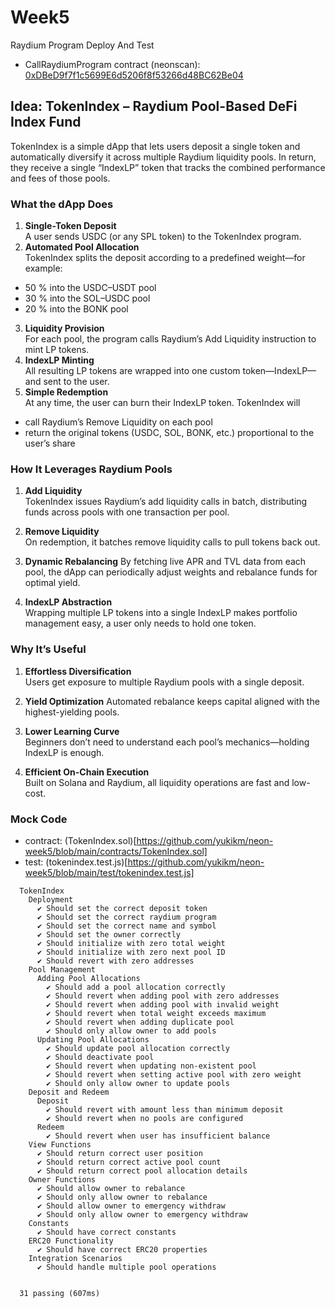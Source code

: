 # Week5
Raydium Program Deploy And Test
- CallRaydiumProgram contract (neonscan): [0xDBeD9f7f1c5699E6d5206f8f53266d48BC62Be04](https://devnet.neonscan.org/address/0xdbed9f7f1c5699e6d5206f8f53266d48bc62be04)

## Idea: TokenIndex – Raydium Pool-Based DeFi Index Fund

TokenIndex is a simple dApp that lets users deposit a single token and automatically diversify it across multiple Raydium liquidity pools. In return, they receive a single “IndexLP” token that tracks the combined performance and fees of those pools.

### What the dApp Does

1. **Single-Token Deposit**  
   A user sends USDC (or any SPL token) to the TokenIndex program.
2. **Automated Pool Allocation**  
   TokenIndex splits the deposit according to a predefined weight—for example:

- 50 % into the USDC–USDT pool
- 30 % into the SOL–USDC pool
- 20 % into the BONK pool

3. **Liquidity Provision**  
   For each pool, the program calls Raydium’s Add Liquidity instruction to mint LP tokens.
4. **IndexLP Minting**  
   All resulting LP tokens are wrapped into one custom token—IndexLP—and sent to the user.
5. **Simple Redemption**  
   At any time, the user can burn their IndexLP token. TokenIndex will

- call Raydium’s Remove Liquidity on each pool
- return the original tokens (USDC, SOL, BONK, etc.) proportional to the user’s share

### How It Leverages Raydium Pools

1. **Add Liquidity**  
   TokenIndex issues Raydium’s add liquidity calls in batch, distributing funds across pools with one transaction per pool.

2. **Remove Liquidity**  
   On redemption, it batches remove liquidity calls to pull tokens back out.

3. **Dynamic Rebalancing**
   By fetching live APR and TVL data from each pool, the dApp can periodically adjust weights and rebalance funds for optimal yield.

4. **IndexLP Abstraction**  
   Wrapping multiple LP tokens into a single IndexLP makes portfolio management easy, a user only needs to hold one token.

### Why It’s Useful

1. **Effortless Diversification**  
   Users get exposure to multiple Raydium pools with a single deposit.

2. **Yield Optimization**
   Automated rebalance keeps capital aligned with the highest-yielding pools.

3. **Lower Learning Curve**  
   Beginners don’t need to understand each pool’s mechanics—holding IndexLP is enough.

4. **Efficient On-Chain Execution**  
   Built on Solana and Raydium, all liquidity operations are fast and low-cost.

### Mock Code

- contract: (TokenIndex.sol)[https://github.com/yukikm/neon-week5/blob/main/contracts/TokenIndex.sol]
- test: (tokenindex.test.js)[https://github.com/yukikm/neon-week5/blob/main/test/tokenindex.test.js]

```
  TokenIndex
    Deployment
      ✔ Should set the correct deposit token
      ✔ Should set the correct raydium program
      ✔ Should set the correct name and symbol
      ✔ Should set the owner correctly
      ✔ Should initialize with zero total weight
      ✔ Should initialize with zero next pool ID
      ✔ Should revert with zero addresses
    Pool Management
      Adding Pool Allocations
        ✔ Should add a pool allocation correctly
        ✔ Should revert when adding pool with zero addresses
        ✔ Should revert when adding pool with invalid weight
        ✔ Should revert when total weight exceeds maximum
        ✔ Should revert when adding duplicate pool
        ✔ Should only allow owner to add pools
      Updating Pool Allocations
        ✔ Should update pool allocation correctly
        ✔ Should deactivate pool
        ✔ Should revert when updating non-existent pool
        ✔ Should revert when setting active pool with zero weight
        ✔ Should only allow owner to update pools
    Deposit and Redeem
      Deposit
        ✔ Should revert with amount less than minimum deposit
        ✔ Should revert when no pools are configured
      Redeem
        ✔ Should revert when user has insufficient balance
    View Functions
      ✔ Should return correct user position
      ✔ Should return correct active pool count
      ✔ Should return correct pool allocation details
    Owner Functions
      ✔ Should allow owner to rebalance
      ✔ Should only allow owner to rebalance
      ✔ Should allow owner to emergency withdraw
      ✔ Should only allow owner to emergency withdraw
    Constants
      ✔ Should have correct constants
    ERC20 Functionality
      ✔ Should have correct ERC20 properties
    Integration Scenarios
      ✔ Should handle multiple pool operations


  31 passing (607ms)
```
